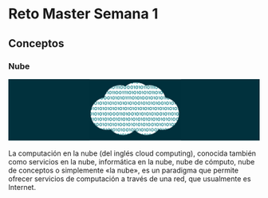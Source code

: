 # Reto Master Semana 1
## Conceptos
### Nube
![](https://github.com/Spiderhead616/Reto-Master-Semana-1/blob/main/Assets/Nube.png)

La computación en la nube (del inglés cloud computing), conocida también como servicios en la nube, informática en la nube, nube de cómputo, nube de conceptos o  simplemente  «la  nube»,  es  un  paradigma  que  permite  ofrecer  servicios  de computación a través de una red, que usualmente es Internet. 

